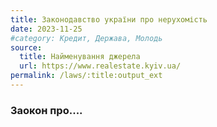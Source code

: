 ```yaml
---
title: Законодавство україни про нерухомість
date: 2023-11-25
#category: Кредит, Держава, Молодь
source:
  title: Найменування джерела
  url: https://www.realestate.kyiv.ua/
permalink: /laws/:title:output_ext
---
```


### Заокон про....
